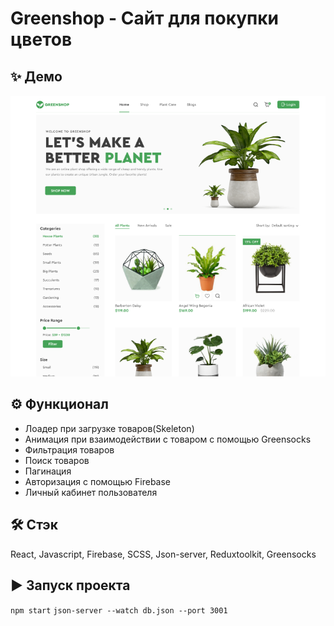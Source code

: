 # Greenshop - Сайт для покупки цветов

## ✨ Демо

![alt text](image.png)

## ⚙ Функционал

- Лоадер при загрузке товаров(Skeleton)
- Анимация при взаимодействии с товаром с помощью Greensocks
- Фильтрация товаров
- Поиск товаров
- Пагинация
- Авторизация с помощью Firebase
- Личный кабинет пользователя

## 🛠 Стэк

React, Javascript, Firebase, SCSS, Json-server, Reduxtoolkit, Greensocks

## ▶ Запуск проекта

`npm start`
`json-server --watch db.json --port 3001`
